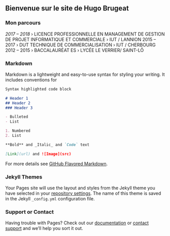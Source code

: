 ## Bienvenue sur le site de Hugo Brugeat
### Mon parcours
_2017 – 2018_ › LICENCE PROFESSIONNELLE EN MANAGEMENT DE GESTION DE PROJET INFORMATIQUE ET COMMERCIALE › IUT / LANNION
2015 – 2017 › DUT TECHNIQUE DE COMMERCIALISATION › IUT / CHERBOURG
2012 – 2015 › BACCALAURÉAT ES › LYCÉE LE VERRIER/ SAINT-LÔ

### Markdown

Markdown is a lightweight and easy-to-use syntax for styling your writing. It includes conventions for

```markdown
Syntax highlighted code block

# Header 1
## Header 2
### Header 3

- Bulleted
- List

1. Numbered
2. List

**Bold** and _Italic_ and `Code` text

[Link](url) and ![Image](src)
```

For more details see [GitHub Flavored Markdown](https://guides.github.com/features/mastering-markdown/).

### Jekyll Themes

Your Pages site will use the layout and styles from the Jekyll theme you have selected in your [repository settings](https://github.com/troupe50/Siteperso/settings). The name of this theme is saved in the Jekyll `_config.yml` configuration file.

### Support or Contact

Having trouble with Pages? Check out our [documentation](https://help.github.com/categories/github-pages-basics/) or [contact support](https://github.com/contact) and we’ll help you sort it out.
